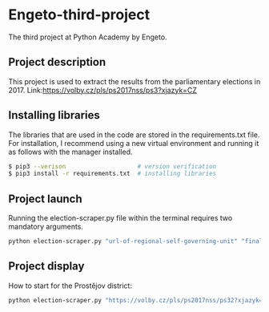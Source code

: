 # Engeto-third-project

The third project at Python Academy by Engeto.

## Project description

This project is used to extract the results from the parliamentary elections in 2017. Link:https://volby.cz/pls/ps2017nss/ps3?xjazyk=CZ

## Installing libraries
The libraries that are used in the code are stored in the requirements.txt file. For installation, I recommend using a new virtual environment and running it as follows with the manager installed.

```bash
$ pip3 --verison                    # version verification 
$ pip3 install -r requirements.txt  # installing libraries
```

## Project launch

Running the election-scraper.py file within the terminal requires two mandatory arguments.

```bash
python election-scraper.py "url-of-regional-self-governing-unit" "final-file"
```

## Project display

How to start for the Prostějov district:

```bash
python election-scraper.py "https://volby.cz/pls/ps2017nss/ps32?xjazyk=CZ&xkraj=12&xnumnuts=7103" "prostejov.csv"
```
